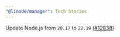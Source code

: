 ```yaml
---
"@linode/manager": Tech Stories
---
```


Update Node.js from `20.17` to `22.19` ([#12838](https://github.com/linode/manager/pull/12838))

